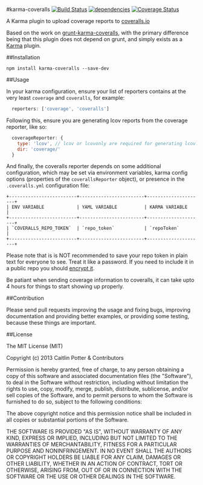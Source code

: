 #karma-coveralls [![Build Status](https://img.shields.io/travis/caitp/karma-coveralls/master.svg?style=flat)](https://travis-ci.org/caitp/karma-coveralls) [![dependencies](https://img.shields.io/david/caitp/karma-coveralls.svg?style=flat)](https://david-dm.org/caitp/karma-coveralls) [![Coverage Status](https://img.shields.io/coveralls/caitp/karma-coveralls/master.svg?style=flat)](https://coveralls.io/r/caitp/karma-coveralls?branch=master)

A Karma plugin to upload coverage reports to [coveralls.io](https://coveralls.io/)

Based on the work on [grunt-karma-coveralls](https://github.com/mattjmorrison/grunt-karma-coveralls),
with the primary difference being that this plugin does not depend on grunt, and simply exists as a
[Karma](http://karma-runner.github.io/) plugin.

##Installation

```shell
npm install karma-coveralls --save-dev
```

##Usage

In your karma configuration, ensure your list of reporters contains at the very least `coverage` and
`coveralls`, for example:

```js
  reporters: ['coverage', 'coveralls']
```

Following this, ensure you are generating lcov reports from the coverage reporter, like so:

```js
  coverageReporter: {
    type: 'lcov', // lcov or lcovonly are required for generating lcov.info files
    dir: 'coverage/'
  }
```

And finally, the coveralls reporter depends on some additional configuration, which may be set
via environment variables, karma config options (properties of the `coverallsReporter` object),
or presence in the `.coveralls.yml` configuration file:

```
+-------------------------+------------------------+---------------------+
| ENV VARIABLE            | YAML VARIABLE          | KARMA VARIABLE      |
+-------------------------+------------------------+---------------------+
| `COVERALLS_REPO_TOKEN`  | `repo_token`           | `repoToken`         |
+-------------------------+------------------------+---------------------+
```

Please note that is is NOT recommended to save your repo token in plain text for everyone to see.
Treat it like a password. If you need to include it in a public repo you should [encrypt it](http://docs.travis-ci.com/user/environment-variables/#Secure-Variables).

Be patiant when sending coverage information to coveralls, it can take upto 4 hours for things to
start showing up properly.

##Contribution

Please send pull requests improving the usage and fixing bugs, improving documentation and providing
better examples, or providing some testing, because these things are important.

##License

The MIT License (MIT)

Copyright (c) 2013 Caitlin Potter & Contributors

Permission is hereby granted, free of charge, to any person obtaining a copy of this software and associated documentation files (the "Software"), to deal in the Software without restriction, including without limitation the rights to use, copy, modify, merge, publish, distribute, sublicense, and/or sell copies of the Software, and to permit persons to whom the Software is furnished to do so, subject to the following conditions:

The above copyright notice and this permission notice shall be included in all copies or substantial portions of the Software.

THE SOFTWARE IS PROVIDED "AS IS", WITHOUT WARRANTY OF ANY KIND, EXPRESS OR IMPLIED, INCLUDING BUT NOT LIMITED TO THE WARRANTIES OF MERCHANTABILITY, FITNESS FOR A PARTICULAR PURPOSE AND NONINFRINGEMENT. IN NO EVENT SHALL THE AUTHORS OR COPYRIGHT HOLDERS BE LIABLE FOR ANY CLAIM, DAMAGES OR OTHER LIABILITY, WHETHER IN AN ACTION OF CONTRACT, TORT OR OTHERWISE, ARISING FROM, OUT OF OR IN CONNECTION WITH THE SOFTWARE OR THE USE OR OTHER DEALINGS IN THE SOFTWARE.
